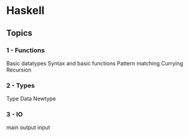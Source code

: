
# Haskell

## Topics

### 1 - Functions

Basic datatypes
Syntax and basic functions
Pattern matching
Currying
Recursion

### 2 - Types

Type
Data
Newtype

### 3 - IO

main
output
input
